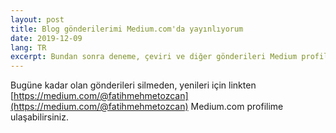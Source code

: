 ```yaml
---
layout: post
title: Blog gönderilerimi Medium.com'da yayınlıyorum
date: 2019-12-09
lang: TR
excerpt: Bundan sonra deneme, çeviri ve diğer gönderileri Medium profilimde yayınlayacağım
---
```

Bugüne kadar olan gönderileri silmeden, yenileri için linkten [https://medium.com/@fatihmehmetozcan](https://medium.com/@fatihmehmetozcan) Medium.com profilime ulaşabilirsiniz.
